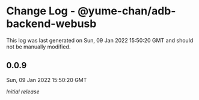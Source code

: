 # Change Log - @yume-chan/adb-backend-webusb

This log was last generated on Sun, 09 Jan 2022 15:50:20 GMT and should not be manually modified.

## 0.0.9
Sun, 09 Jan 2022 15:50:20 GMT

_Initial release_

